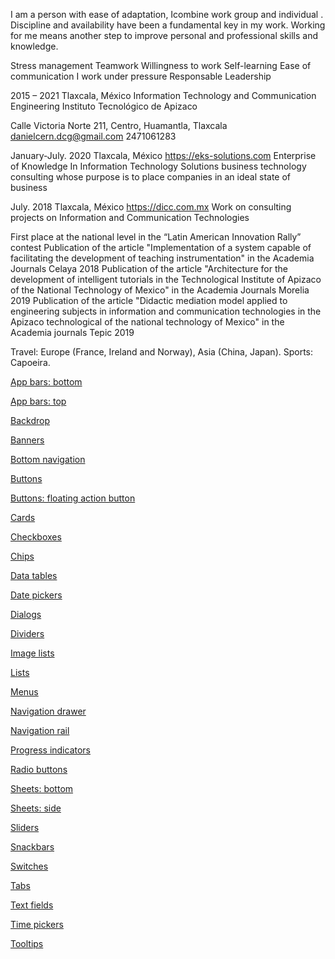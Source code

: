 I am a person with ease of adaptation, Icombine work group and individual . Discipline and availability have been a fundamental key in my work. Working for me means another step to improve personal and professional skills and knowledge.

Stress management
Teamwork
Willingness to work
Self-learning
Ease of communication
I work under pressure
Responsable
Leadership

2015 – 2021 
Tlaxcala, México
Information Technology and Communication Engineering
Instituto Tecnológico de Apizaco 

Calle Victoria Norte 211, Centro, Huamantla, Tlaxcala
danielcern.dcg@gmail.com
2471061283

January-July. 2020
Tlaxcala, México 
https://eks-solutions.com
Enterprise of Knowledge In Information Technology Solutions
business technology consulting whose purpose is to place companies in an ideal state of business


July. 2018
Tlaxcala, México 
https://dicc.com.mx
Work on consulting projects on Information and Communication Technologies


First place at the national level in the “Latin American Innovation Rally” contest
Publication of the article "Implementation of a system capable of facilitating the development of teaching instrumentation" in the Academia Journals Celaya 2018
Publication of the article "Architecture for the development of intelligent tutorials in the Technological Institute of Apizaco of the National Technology of Mexico" in the Academia Journals Morelia 2019
Publication of the article "Didactic mediation model applied to engineering subjects in information and communication technologies in the Apizaco technological of the national technology of Mexico" in the Academia journals Tepic 2019

Travel: Europe (France, Ireland and Norway), Asia (China, Japan).
Sports: Capoeira.

<a href="https://danielcerongrajales.github.io/App_bars_bottom"> App bars: bottom </a>

<a href="https://danielcerongrajales.github.io/App_bars_top"> App bars: top </a>

<a href="https://danielcerongrajales.github.io/Backdrop"> Backdrop </a>

<a href="https://danielcerongrajales.github.io/Banners"> Banners </a>

<a href="https://danielcerongrajales.github.io/Bottom_navigation"> Bottom navigation </a>

<a href="https://danielcerongrajales.github.io/Buttons"> Buttons </a>

<a href="https://danielcerongrajales.github.io/Buttons_floating_action_button"> Buttons: floating action button </a>

<a href="https://danielcerongrajales.github.io/Cards"> Cards </a>

<a href="https://danielcerongrajales.github.io/Checkboxes"> Checkboxes </a>

<a href="https://danielcerongrajales.github.io/Chips/"> Chips </a>

<a href="https://danielcerongrajales.github.io/Data_tables"> Data tables </a>

<a href="https://danielcerongrajales.github.io/Date_pickers"> Date pickers </a>

<a href="https://danielcerongrajales.github.io/Dialogs"> Dialogs </a>

<a href="https://danielcerongrajales.github.io/Dividers"> Dividers </a>

<a href="https://danielcerongrajales.github.io/Image_lists"> Image lists </a>

<a href="https://danielcerongrajales.github.io/Lists"> Lists </a>

<a href="https://danielcerongrajales.github.io/Menus"> Menus </a>

<a href="https://danielcerongrajales.github.io/Navigation_drawer"> Navigation drawer </a>

<a href="https://danielcerongrajales.github.io/Navigation_rail"> Navigation rail </a>

<a href="https://danielcerongrajales.github.io/Progress_indicators"> Progress indicators </a>

<a href="https://danielcerongrajales.github.io/Radio_buttons"> Radio buttons </a>

<a href="https://danielcerongrajales.github.io/Sheets_bottom"> Sheets: bottom </a>

<a href="https://danielcerongrajales.github.io/Sheets_side"> Sheets: side </a>

<a href="https://danielcerongrajales.github.io/Sliders"> Sliders </a>

<a href="https://danielcerongrajales.github.io/Snackbars"> Snackbars </a>

<a href="https://danielcerongrajales.github.io/Switches"> Switches </a>

<a href="https://danielcerongrajales.github.io/Tabs"> Tabs </a>

<a href="https://danielcerongrajales.github.io/Text_fields"> Text fields </a>

<a href="https://danielcerongrajales.github.io/Time_pickers"> Time pickers </a>

<a href="https://danielcerongrajales.github.io/Tooltips/"> Tooltips </a>

